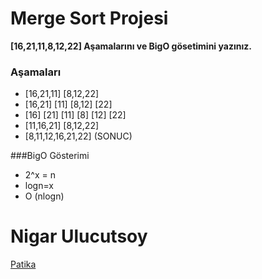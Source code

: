 # Merge Sort Projesi

**[16,21,11,8,12,22] Aşamalarını ve BigO gösetimini yazınız.**

### Aşamaları

- [16,21,11]  [8,12,22]
- [16,21] [11] [8,12] [22]
- [16] [21] [11] [8] [12] [22]
- [11,16,21]  [8,12,22]
- [8,11,12,16,21,22] (SONUC)

###BigO Gösterimi

- 2^x = n
- logn=x
- O (nlogn)


# Nigar Ulucutsoy
[Patika](https://app.patika.dev/nigarulucutsoy)
